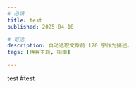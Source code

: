 ```yaml
---
# 必填
title: test
published: 2025-04-10

# 可选
description: 自动选取文章前 120 字作为描述。
tags: [博客主题, 指南]

---
```

test
#test

